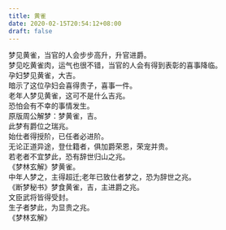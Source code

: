 ```yaml
---
title: 黄雀
date: 2020-02-15T20:54:12+08:00
draft: false
---
```


梦见黄雀，当官的人会步步高升，升官进爵。<br>
梦见吃黄雀肉，运气也很不错，当官的人会有得到表彰的喜事降临。<br>
孕妇梦见黄雀，大吉。<br>
暗示了这位孕妇会喜得贵子，喜事一件。<br>
老年人梦见黄雀，这可不是什么吉兆。<br>
恐怕会有不幸的事情发生。<br>
原版周公解梦：梦黄雀，吉。<br>
此梦有爵位之瑞兆。<br>
始仕者得授阶，已任者必进阶。<br>
无论正道异途，登仕籍者，俱加爵荣恩，荣宠并贵。<br>
若老者不宜梦此，恐有辞世归山之兆。<br>
《梦林玄解》梦黄雀。<br>
中年人梦之，主得超迁;老年已致仕者梦之，恐为辞世之兆。<br>
《断梦秘书》梦食黄雀，吉，主进爵之兆。<br>
文臣武将皆得受封。<br>
生子者梦此，为显贵之兆。<br>
《梦林玄解》
